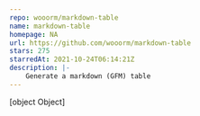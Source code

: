 ```yaml
---
repo: wooorm/markdown-table
name: markdown-table
homepage: NA
url: https://github.com/wooorm/markdown-table
stars: 275
starredAt: 2021-10-24T06:14:21Z
description: |-
    Generate a markdown (GFM) table
---
```


[object Object]

